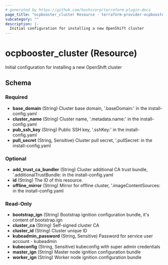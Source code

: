 ```yaml
---
# generated by https://github.com/hashicorp/terraform-plugin-docs
page_title: "ocpbooster_cluster Resource - terraform-provider-ocpbooster"
subcategory: ""
description: |-
  Initial configuration for installing a new OpenShift cluster
---
```


# ocpbooster_cluster (Resource)

Initial configuration for installing a new OpenShift cluster



<!-- schema generated by tfplugindocs -->
## Schema

### Required

- **base_domain** (String) Cluster base domain, '.baseDomain:' in the install-config.yaml
- **cluster_name** (String) Cluster name, '.metadata.name:' in the install-config.yaml
- **pub_ssh_key** (String) Public SSH key, '.sshKey:' in the install-config.yaml
- **pull_secret** (String, Sensitive) Cluster pull secret, '.pullSecret: in the install-config.yaml

### Optional

- **add_trust_ca_bundler** (String) Cluster additional CA trust bundle, '.additionalTrustBundle: in the install-config.yaml
- **id** (String) The ID of this resource.
- **offline_mirror** (String) Mirror for offline cluster, '.imageContentSources: in the install-config.yaml

### Read-Only

- **bootstrap_ign** (String) Bootstrap ignition configuration bundle, it's content of bootstrap.ign
- **cluster_ca** (String) Self-signed cluster CA
- **cluster_id** (String) Cluster unique ID
- **kubeadmin_password** (String, Sensitive) Password for service user account - kubeadmin
- **kubeconfig** (String, Sensitive) kubeconfig with super admin credentials
- **master_ign** (String) Master node ignition configuration bundle
- **worker_ign** (String) Worker node ignition configuration bundle


